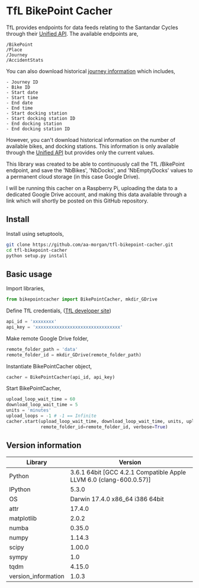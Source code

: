 
TfL BikePoint Cacher
===============
TfL provides endpoints for data feeds relating to the Santandar Cycles through their [Unified API](https://tfl.gov.uk/info-for/open-data-users/our-open-data#on-this-page-5). The available endpoints are,

	/BikePoint
	/Place
	/Journey
	/AccidentStats

You can also download historical [journey information](http://cycling.data.tfl.gov.uk/) which includes,

	- Journey ID
	- Bike ID
	- Start date
	- Start time
	- End date
	- End time
	- Start docking station
	- Start docking station ID
	- End docking station
	- End docking station ID 

However, you can't download historical information on the number of available bikes, and docking stations. This information is only available through the [Unified API](https://tfl.gov.uk/info-for/open-data-users/our-open-data#on-this-page-5) but provides only the current values. 

This library was created to be able to continuously call the TfL /BikePoint endpoint, and save the 'NbBikes', 'NbDocks', and 'NbEmptyDocks' values to a permanent cloud storage (in this case Google Drive).

I will be running this cacher on a Raspberry Pi, uploading the data to a dedicated Google Drive account, and making this data available through a link which will shortly be posted on this GitHub repository.

Install
-------

Install using setuptools,
```bash
git clone https://github.com/aa-morgan/tfl-bikepoint-cacher.git
cd tfl-bikepoint-cacher
python setup.py install
```

Basic usage
-------
Import libraries,
```python
from bikepointcacher import BikePointCacher, mkdir_GDrive
```
Define TfL credentials, ([TfL developer site](api.tfl.gov.uk))

```python
api_id = 'xxxxxxxx'
api_key = 'xxxxxxxxxxxxxxxxxxxxxxxxxxxxxxxx'
```

Make remote Google Drive folder,
```python
remote_folder_path = 'data'
remote_folder_id = mkdir_GDrive(remote_folder_path)
```

Instantiate BikePointCacher object,
```python
cacher = BikePointCacher(api_id, api_key)
```
Start BikePointCacher,
```python
upload_loop_wait_time = 60
download_loop_wait_time = 5
units = 'minutes'
upload_loops = -1 # -1 == Infinite
cacher.start(upload_loop_wait_time, download_loop_wait_time, units, upload_loops,
             remote_folder_id=remote_folder_id, verbose=True)
```

Version information
-------------------

| Library  | Version |
| ------------ | ------------ |
| Python  | 3.6.1 64bit [GCC 4.2.1 Compatible Apple LLVM 6.0 (clang-600.0.57)] |
| IPython | 5.3.0 |
| OS | Darwin 17.4.0 x86_64 i386 64bit |
| attr | 17.4.0 |
| matplotlib | 2.0.2 |
| numba | 0.35.0 |
| numpy | 1.14.3 |
| scipy | 1.00.0 |
| sympy | 1.0 |
| tqdm | 4.15.0 |
| version_information | 1.0.3 |
